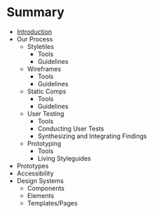 # Summary

* [Introduction](README.md)
* Our Process
   * Styletiles
       * Tools
       * Guidelines
   * Wireframes
       * Tools
       * Guidelines
   * Static Comps
       * Tools
       * Guidelines
   * User Testing
       * Tools
       * Conducting User Tests
       * Synthesizing and Integrating Findings
   * Prototyping
       * Tools
       * Living Styleguides
* Prototypes
* Accessibility
* Design Systems
   * Components
   * Elements
   * Templates/Pages

